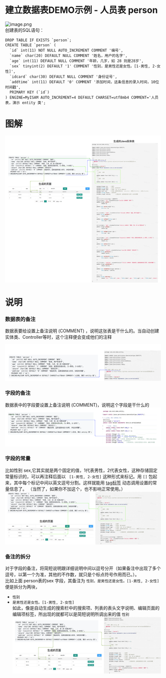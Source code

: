 # 建立数据表DEMO示例 - 人员表 person

![image.png](https://res.zvo.cn/writecode/wm_demo_table.png)   
创建表的SQL语句：  

````
DROP TABLE IF EXISTS `person`;
CREATE TABLE `person` (
  `id` int(11) NOT NULL AUTO_INCREMENT COMMENT '编号',
  `name` char(20) DEFAULT NULL COMMENT '姓名，用户的名字',
  `age` int(11) DEFAULT NULL COMMENT '年龄，几岁，如 28 则是28岁',
  `sex` tinyint(2) DEFAULT '1' COMMENT '性别，是男性还是女性。[1-男性, 2-女性]',
  `idcard` char(30) DEFAULT NULL COMMENT '身份证号',
  `addtime` int(11) DEFAULT '0' COMMENT '添加时间，这条信息的录入时间，10位时间戳',
  PRIMARY KEY (`id`)
) ENGINE=MyISAM AUTO_INCREMENT=4 DEFAULT CHARSET=utf8mb4 COMMENT='人员表，演示 entity 类';
````


# 图解
![image.png](images/database_table_line.png) 

# 说明
### 数据表的备注
数据表要给设置上备注说明 (COMMENT) ，说明这张表是干什么的。当自动创建实体类、Controller等时，这个注释便会变成他们的注释

![image.png](images/database_table_line_tablecomment.png) 

### 字段的备注
数据表中的字段要设置上备注说明 (COMMENT)，说明这个字段是干什么的  
![image.png](images/database_table_line_fieldcomment.png) 

### 字段的常量 
比如性别 sex,它其实就是两个固定的值，1代表男性，2代表女性，这种存储固定常量标识的，可以再注释后面以 ```` [1-男性, 2-女性]```` 这种形式来标记。用 ```` [] ```` 包起来，其中每个标记中间以英文逗号分割。这样就能用 [tag标签](tag.md) 动态调用设置的常量信息了。 （当然了，如果你不加这个，也不影响正常使用。）  
![image.png](images/database_table_line_const.png)   

### 备注的拆分
对于字段的备注，将简短说明跟详细说明中间以逗号分开（如果备注中出现了多个逗号，以第一个为准，其他的不作数，就只是个标点符号作用而已。）。  
比如上面 person表的sex 字段，其备注为 ```` 性别，是男性还是女性。[1-男性, 2-女性] ```` 便是拆分为两块，
* ```` 性别 ```` 
* ```` 是男性还是女性。[1-男性, 2-女性] ````  
如此，像是自动生成的搜索栏中的搜索项、列表的表头文字说明、编辑页面的编辑项标签，所出现的就都可以是简短说明所调出来的值 ```` 性别 ```` 
![image.png](images/database_table_line_split.png)   

